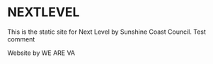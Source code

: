 # NEXTLEVEL

This is the static site for Next Level by Sunshine Coast Council.
Test comment

Website by WE ARE VA
